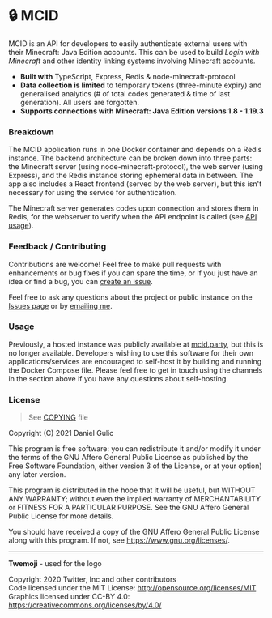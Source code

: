 # 🔒 MCID

MCID is an API for developers to easily authenticate external users with their Minecraft: Java Edition accounts. This can be used to build _Login with Minecraft_ and other identity linking systems involving Minecraft accounts.

- **Built with** TypeScript, Express, Redis & node-minecraft-protocol
- **Data collection is limited** to temporary tokens (three-minute expiry) and generalised analytics (# of total codes generated & time of last generation). All users are forgotten.
- **Supports connections with Minecraft: Java Edition versions 1.8 - 1.19.3**

### Breakdown

The MCID application runs in one Docker container and depends on a Redis instance. The backend architecture can be broken down into three parts: the Minecraft server (using node-minecraft-protocol), the web server (using Express), and the Redis instance storing ephemeral data in between. The app also includes a React frontend (served by the web server), but this isn't necessary for using the service for authentication.

The Minecraft server generates codes upon connection and stores them in Redis, for the webserver to verify when the API endpoint is called (see [API usage](https://mcid.party)).

### Feedback / Contributing

Contributions are welcome! Feel free to make pull requests with enhancements or bug fixes if you can spare the time, or if you just have an idea or find a bug, you can [create an issue](https://github.com/jellz/mcid/issues).

Feel free to ask any questions about the project or public instance on the [Issues page](https://github.com/jellz/mcid/issues) or by [emailing me](mailto:danielgulic@gmail.com).

### Usage

Previously, a hosted instance was publicly available at [mcid.party](https://mcid.party), but this is no longer available. Developers wishing to use this software for their own applications/services are encouraged to self-host it by building and running the Docker Compose file. Please feel free to get in touch using the channels in the section above if you have any questions about self-hosting.

### License

> See [COPYING](https://github.com/jellz/mcid/tree/master/COPYING) file

Copyright (C) 2021 Daniel Gulic

This program is free software: you can redistribute it and/or modify
it under the terms of the GNU Affero General Public License as published
by the Free Software Foundation, either version 3 of the License, or
at your option) any later version.

This program is distributed in the hope that it will be useful,
but WITHOUT ANY WARRANTY; without even the implied warranty of
MERCHANTABILITY or FITNESS FOR A PARTICULAR PURPOSE. See the
GNU Affero General Public License for more details.

You should have received a copy of the GNU Affero General Public License
along with this program. If not, see <https://www.gnu.org/licenses/>.

---

**Twemoji** - used for the logo

Copyright 2020 Twitter, Inc and other contributors  
Code licensed under the MIT License: http://opensource.org/licenses/MIT  
Graphics licensed under CC-BY 4.0: https://creativecommons.org/licenses/by/4.0/
